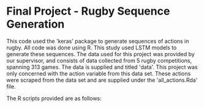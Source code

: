 # Final Project - Rugby Sequence Generation

This code used the 'keras' package to generate sequences of actions in rugby. All code was done using R. This study used LSTM models to generate these sequences. The data used for this project was provided by our supervisor, and consists of data collected from 5 rugby competitions, spanning 313 games. The data is supplied and titled 'data'. This project was only concerned with the action variable from this data set. These actions were scraped from the data set and are supplied under the 'all_actions.Rda' file. 

The R scripts provided are as follows:



